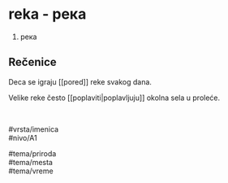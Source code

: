 # reka - река

1. река

## Rečenice

Deca se igraju [[pored]] reke svakog dana.

Velike reke često [[poplaviti|poplavljuju]] okolna sela u proleće.

<br>

#vrsta/imenica  
#nivo/A1  

#tema/priroda  
#tema/mesta  
#tema/vreme  
